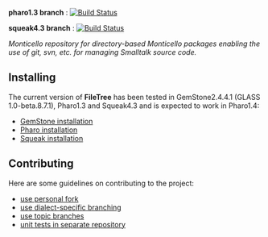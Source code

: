 **pharo1.3 branch** : [![Build Status](https://secure.travis-ci.org/dalehenrich/filetree.png?branch=pharo1.3)](http://travis-ci.org/dalehenrich/filetree) 

**squeak4.3 branch** : [![Build Status](https://secure.travis-ci.org/dalehenrich/filetree.png?branch=squeak4.3)](http://travis-ci.org/dalehenrich/filetree) 

*Monticello repository for directory-based Monticello packages enabling the use of git, svn, etc. for 
managing Smalltalk source code.*

## Installing

The current version of **FileTree** has been tested in GemStone2.4.4.1 (GLASS 1.0-beta.8.7.1), Pharo1.3 and Squeak4.3 and is 
expected to work in Pharo1.4:

 * [GemStone installation](https://github.com/dalehenrich/filetree/tree/master/doc/GemStoneInstall.md)
 * [Pharo installation](https://github.com/dalehenrich/filetree/tree/master/doc/PharoInstall.md)
 * [Squeak installation](https://github.com/dalehenrich/filetree/tree/master/doc/SqueakInstall.md)

## Contributing

Here are some guidelines on contributing to the project:

 * [use personal fork](https://github.com/dalehenrich/filetree/tree/master/doc/Contribute.md#forkme)
 * [use dialect-specific branching](https://github.com/dalehenrich/filetree/tree/master/doc/Contribute.md#branching)
 * [use topic branches](https://github.com/dalehenrich/filetree/tree/master/doc/Contribute.md#topicbranches)
 * [unit tests in separate repository](https://github.com/dalehenrich/filetree/tree/master/doc/Contribute.md#tests)
